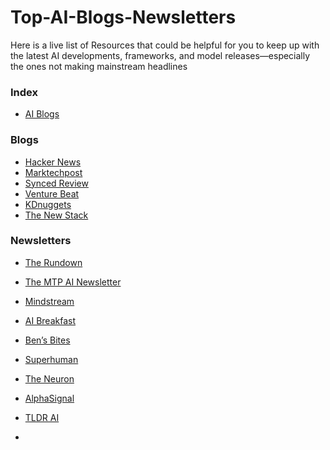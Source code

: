 # Top-AI-Blogs-Newsletters
Here is a live list of Resources that could be helpful for you to keep up with the latest AI developments, frameworks, and model releases—especially the ones not making mainstream headlines

### Index

* [AI Blogs](https://github.com/Marktechpost/Top-AI-Blogs-Newsletters/tree/main?tab=readme-ov-file#blogs)



  

### Blogs

* [Hacker News](https://news.ycombinator.com/news)
* [Marktechpost](https://www.marktechpost.com/)
* [Synced Review](https://syncedreview.com/)
* [Venture Beat](https://venturebeat.com/)
* [KDnuggets](https://www.kdnuggets.com/)
* [The New Stack](https://thenewstack.io/)

### Newsletters

* [The Rundown](https://www.therundown.ai/)
* [The MTP AI Newsletter](https://newsletter.marktechpost.com/)
* [Mindstream](https://www.mindstream.news/)
* [AI Breakfast](https://aibreakfast.beehiiv.com/)
* [Ben’s Bites](https://bensbites.beehiiv.com/)
* [Superhuman](https://www.superhuman.ai/subscribe)
* [The Neuron](https://www.theneurondaily.com/)
* [AlphaSignal](https://alphasignal.ai/)
* [TLDR AI](https://tldr.tech/ai)

* 
